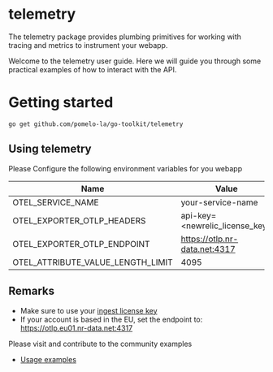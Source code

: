 # telemetry

The telemetry package provides plumbing primitives for working with 
tracing and metrics to instrument your webapp.

Welcome to the telemetry user guide. Here we will guide you through some
practical examples of how to interact with the API.

# Getting started

```shell
go get github.com/pomelo-la/go-toolkit/telemetry
```

## Using telemetry

Please Configure the following environment variables for you webapp

| Name                              | Value                          |
|-----------------------------------|--------------------------------|
| OTEL_SERVICE_NAME                 | your-service-name              |
| OTEL_EXPORTER_OTLP_HEADERS        | api-key=<newrelic_license_key> |
| OTEL_EXPORTER_OTLP_ENDPOINT       | https://otlp.nr-data.net:4317  |
| OTEL_ATTRIBUTE_VALUE_LENGTH_LIMIT | 4095                           |

## Remarks
- Make sure to use your [ingest license key](https://docs.newrelic.com/docs/apis/intro-apis/new-relic-api-keys/#license-key)
- If your account is based in the EU, set the endpoint to: https://otlp.eu01.nr-data.net:4317

Please visit and contribute to the community examples

* [Usage examples](https://github.com/pomelo-la/go-toolkit-examples)
